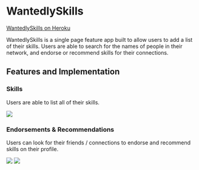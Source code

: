 # WantedlySkills

[WantedlySkills on Heroku](https://wantedlyskills.herokuapp.com/)

WantedlySkills is a single page feature app built to allow users to add a list of their skills. Users are able to search for the names of people in their network, and endorse or recommend skills for their connections.

## Features and Implementation

### Skills
Users are able to list all of their skills.

![](https://raw.githubusercontent.com/pedropreciado/wantedlyskills/master/app/assets//images/userProfile.png)


### Endorsements & Recommendations
Users can look for their friends / connections to endorse and recommend skills on their profile.

![](https://raw.githubusercontent.com/pedropreciado/wantedlyskills/master/app/assets//images/userSearch.png)
![](https://raw.githubusercontent.com/pedropreciado/wantedlyskills/master/app/assets//images/Recommendation.png)
